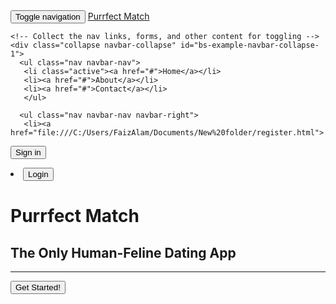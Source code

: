 <!DOCTYPE html>
<html>
<head>
	<title>Startup</title>
	<link href="https://fonts.googleapis.com/css?family=Lato&display=swap" rel="stylesheet"> 
	<link rel="stylesheet" href="https://maxcdn.bootstrapcdn.com/bootstrap/3.3.5/css/bootstrap.min.css">
	<link rel="stylesheet" type="text/css" href="startup.css">
	<link href="https://fonts.googleapis.com/css?family=Source+Sans+Pro&display=swap" rel="stylesheet">
	<link rel="stylesheet" href="https://maxcdn.bootstrapcdn.com/font-awesome/4.6.3/css/font-awesome.min.css"> 
</head>
<body>
<nav class="navbar navbar-default">
  <div class="container">
    <!-- Brand and toggle get grouped for better mobile display -->
    <div class="navbar-header">
      <button type="button" class="navbar-toggle collapsed" data-toggle="collapse" data-target="#bs-example-navbar-collapse-1" aria-expanded="false">
        <span class="sr-only">Toggle navigation</span>
        <span class="icon-bar"></span>
        <span class="icon-bar"></span>
        <span class="icon-bar"></span>
      </button>
      <a class="navbar-brand" href="#">Purrfect Match</a>
    </div>

    <!-- Collect the nav links, forms, and other content for toggling -->
    <div class="collapse navbar-collapse" id="bs-example-navbar-collapse-1">
      <ul class="nav navbar-nav">
       <li class="active"><a href="#">Home</a></li> 
       <li><a href="#">About</a></li> 
       <li><a href="#">Contact</a></li>
       </ul> 
 
      <ul class="nav navbar-nav navbar-right">
       <li><a href="file:///C:/Users/FaizAlam/Documents/New%20folder/register.html">
<button>Sign in</button><i class="fa fa-user-plus"></i></a></li>
        <li><a href="file:///C:/Users/FaizAlam/Documents/New%20folder/login.html">
<button>Login</button> <i class="fa fa-user"></i></a></li>
      </ul>
    </div><!-- /.navbar-collapse -->
  </div><!-- /.container-fluid -->
</nav>     
<div class="container">
<div class="row">
<div class="col-lg-12">
<div id="content">
<h1>Purrfect Match</h1>
<h2>The Only Human-Feline Dating App</h2>
<hr></hr>
<button class="btn btn-default btn-lg"><i class="fa fa-paw"></i> Get Started!</button>
</div>	
</div>	
</div>	
</div>
<script src="https://code.jquery.com/jquery-2.1.4.js"></script>
<script src="https://maxcdn.bootstrapcdn.com/bootstrap/3.3.5/js/bootstrap.min.js"></script>
</body>
</html>
